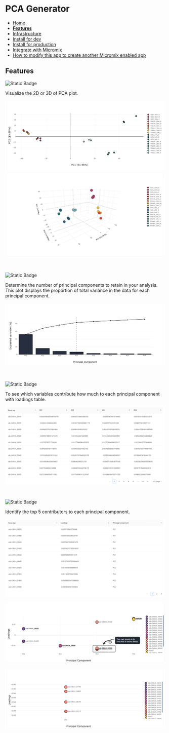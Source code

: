 # PCA Generator

- [Home](README.md)
- **[Features](features.md)**
- [Infrastructure](infrastructure.md)
- [Install for dev](install_for_dev.md)
- [Install for production](install_for_production.md)
- [Integrate with Micromix](integrate_with_micromix.md)
- [How to modify this app to create another Micromix enabled app](how_to_modify_this_app_to_create_another_micromix_enabled_app.md)

## Features

![Static Badge](https://img.shields.io/badge/Feature-PCA_Plot_Generation_in_2D_and_3D-blue)

Visualize the 2D or 3D of PCA plot.

![pca_2d](/documentation_images/md__pca_plot_2d.png)
![pca_3d](/documentation_images/md__pca_plot_3d.png)

<p>&nbsp;</p>

![Static Badge](https://img.shields.io/badge/Feature-Scree_Plot_Generation-blue)

Determine the number of principal components to retain in your analysis. This plot displays the proportion of total variance in the data for each principal component.

![scree_plot](/documentation_images/md__scree_plot.png)

<p>&nbsp;</p>

![Static Badge](https://img.shields.io/badge/Feature-Loadings_Table_Generation-blue)

To see which variables contribute how much to each principal component with loadings table.

![loadings_table](/documentation_images/md__loadings_table.png)

<p>&nbsp;</p>

![Static Badge](https://img.shields.io/badge/Feature-Top_5_Contributors-blue)

Identify the top 5 contributors to each principal component.

![top_5_contributors_table](/documentation_images/md__top_5_contributors_table.png)

![top_5_contributors_plot](/documentation_images/md__top_5_contributors_plot.png)

![top_5_contributors_plot_zoom](/documentation_images/md__top_5_contributors_plot_zoom_view.png)
